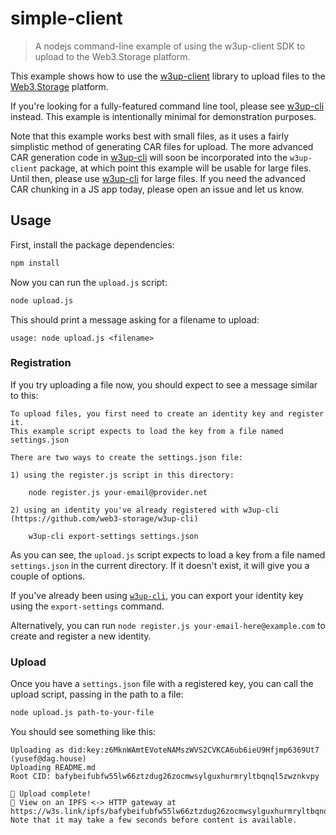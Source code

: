 # simple-client

> A nodejs command-line example of using the w3up-client SDK to upload to the Web3.Storage platform.

This example shows how to use the [w3up-client](https://github.com/web3-storage/w3up-client) library to upload files to the [Web3.Storage](https://web3.storage) platform.

If you're looking for a fully-featured command line tool, please see [w3up-cli][] instead. This example is intentionally minimal for demonstration purposes.

Note that this example works best with small files, as it uses a fairly simplistic method of generating CAR files for upload. The more advanced CAR generation code in [w3up-cli][] will soon be incorporated into the `w3up-client` package, at which point this example will be usable for large files. Until then, please use [w3up-cli][] for large files. If you need the advanced CAR chunking in a JS app today, please open an issue and let us know.

## Usage

First, install the package dependencies:

```sh
npm install
```

Now you can run the `upload.js` script:

```sh
node upload.js
```

This should print a message asking for a filename to upload:

```
usage: node upload.js <filename>
```

### Registration

If you try uploading a file now, you should expect to see a message similar to this:

```
To upload files, you first need to create an identity key and register it.
This example script expects to load the key from a file named settings.json

There are two ways to create the settings.json file:

1) using the register.js script in this directory:

	node register.js your-email@provider.net

2) using an identity you've already registered with w3up-cli (https://github.com/web3-storage/w3up-cli)

	w3up-cli export-settings settings.json
```

As you can see, the `upload.js` script expects to load a key from a file named `settings.json` in the
current directory. If it doesn't exist, it will give you a couple of options.

If you've already been using [`w3up-cli`](https://github.com/web3-storage/w3up-cli), you can export your identity key using the `export-settings` command.

Alternatively, you can run `node register.js your-email-here@example.com` to create and register a new identity.

### Upload

Once you have a `settings.json` file with a registered key, you can call the upload script, passing in the path to a file:

```sh
node upload.js path-to-your-file
```

You should see something like this:

```
Uploading as did:key:z6MknWAmtEVoteNAMszWVS2CVKCA6ub6ieU9Hfjmp6369Ut7 (yusef@dag.house)
Uploading README.md
Root CID: bafybeifubfw55lw66ztzdug26zocmwsylguxhurmryltbqnql5zwznkvpy

🎉 Upload complete!
🔗 View on an IPFS <-> HTTP gateway at https://w3s.link/ipfs/bafybeifubfw55lw66ztzdug26zocmwsylguxhurmryltbqnql5zwznkvpy
Note that it may take a few seconds before content is available.
```

[w3up-cli]: https://github.com/web3-storage/w3up-cli
